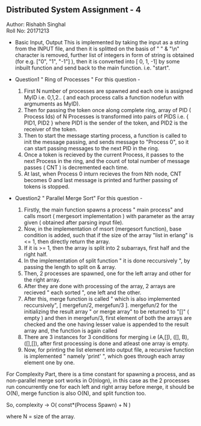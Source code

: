## Distributed System Assignment - 4

Author: Rishabh Singhal    
Roll No: 20171213


- Basic Input, Output 
	This is implemented by taking the input as a string from the INPUT file, and then it is splitted on the basis of " " & "\n" character is removed, further list of integers in form of string is obtained (for e.g. ["0", "1", "-1"] ), then it is converted into [ 0, 1, -1] by some inbuilt function and send back to the main function. i.e. "start".


- Question1 " Ring of Processes "
    For this question -
	1. First N number of processes are spawned and each one is assigned MyID i.e. 0,1,2..
	   ( and each process calls a function nodefun with argmuments as MyID).
	2. Then for passing the token once along complete ring, array of PID ( Process Ids) of N 
Processes is transformed into pairs of PIDS i.e. { PID1, PID2 } where PID1 is the sender of the token, and PID2 is the receiver of the token.
	3. Then to start the message starting process, a function is called to init the message passing, and sends message to "Process 0", so it can start passing messages to the next PID in the ring.
	4. Once a token is recieved by the current Process, it passes to the next Process in the ring, and the count of total number of message passes ( CNT ) is decremented each time.
	5. At last, when Process 0 inturn recieves the from Nth node, CNT becomes 0 and last message is printed and further passing of tokens is stopped.



- Question2 " Parallel Merge Sort"
    For this question - 
	1. Firstly, the main function spawns a process " main process" and calls msort ( mergesort implementation ) with parameter as the array given ( obtained after parsing input file).
	2. Now, in the implementation of msort (mergesort function), base condition is added, such that if the size of the array "list in erlang" is <= 1, then directly return the array.
	3. If it is >= 1, then the array is split into 2 subarrays, first half and the right half.
	4. In the implementation of split function " it is done reccursively ", by passing the length to split on & array.
	5. Then, 2 processes are spawned, one for the left array and other for the right array.
	6. After they are done with processing of the array, 2 arrays are recieved " each sorted ", one left and the other.
	7. After this, merge function is called " which is also implemented reccursively",
	[ mergefun/2, mergefun/3 ]. mergefun/2 for the initializing the result array " or merge array" to be returned to "[]" ( empty ) and then in mergefun/3, first element of both the arrays are checked and the one having lesser value is appended to the result array and, the function is again called
	8. There are 3 instances for 3 conditions for merging i.e (A,[]), ([], B), ([],[]), after first processing is done and atleast one array is empty.
	9. Now, for printing the list element into output file, a recursive function is implemented " namely 'print' ", which goes through each array element one by one.

For Complexity Part, there is a time constant for spawning a process, and as non-parallel merge sort works in O(nlogn), in this case as the 2 processes run concurrently one for each left and right array before merge, it should be O(N), merge function is also O(N), and split function too.

So, complexity -> O( const\*(Process Spawn) + N )

where N = size of the array.  
